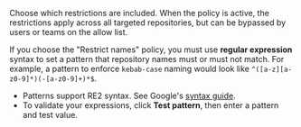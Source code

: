 Choose which restrictions are included. When the policy is active, the restrictions apply across all targeted repositories, but can be bypassed by users or teams on the allow list.

If you choose the "Restrict names" policy, you must use **regular expression** syntax to set a pattern that repository names must or must not match. For example, a pattern to enforce `kebab-case` naming would look like `^([a-z][a-z0-9]*)(-[a-z0-9]+)*$`.
* Patterns support RE2 syntax. See Google's [syntax guide](https://github.com/google/re2/wiki/Syntax).
* To validate your expressions, click **Test pattern**, then enter a pattern and test value.
